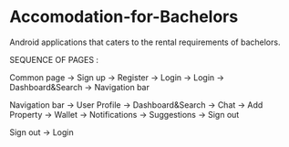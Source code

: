 # Accomodation-for-Bachelors
Android applications that caters to the rental requirements of bachelors.

SEQUENCE OF PAGES :

Common page -> Sign up -> Register -> Login
            -> Login -> Dashboard&Search -> Navigation bar
            
Navigation bar -> User Profile
               -> Dashboard&Search
               -> Chat
               -> Add Property
               -> Wallet
               -> Notifications
               -> Suggestions
               -> Sign out 
               
Sign out -> Login
